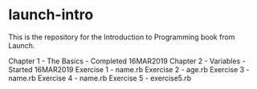 # launch-intro

This is the repository for the Introduction to Programming book from Launch.

Chapter 1 - The Basics - Completed 16MAR2019
Chapter 2 - Variables - Started 16MAR2019
  Exercise 1 - name.rb
  Exercise 2 - age.rb
  Exercise 3 - name.rb
  Exercise 4 - name.rb
  Exercise 5 - exercise5.rb
